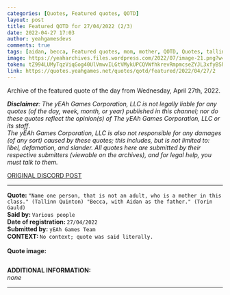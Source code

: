 ```yaml
---
categories: [Quotes, Featured quotes, QOTD]
layout: post
title: Featured QOTD for 27/04/2022 (2/3)
date: 2022-04-27 17:03
author: yeahgamesdevs
comments: true
tags: [aidan, becca, Featured quotes, mom, mother, QOTD, Quotes, tallinn, torin, wednesday]
image: https://yeaharchives.files.wordpress.com/2022/07/image-21.png?w=508
token: tZ994LUMyTqzViqGog40UlVmwvILGtVMykUPCQVWfhkrevRmpmcseZYJL3xfyBShajz7CUteb3VPu78xnoFQkgzVUTsP25cOJ43dAskAVjG8xFRpXv4yjCyLIiKwqN9K3Bn5ujucuOsG
link: https://quotes.yeahgames.net/quotes/qotd/featured/2022/04/27/2
---
```

<!-- wp:paragraph -->
<p>Archive of the featured quote of the day from Wednesday, April 27th, 2022. </p>
<!-- /wp:paragraph -->

<!-- wp:paragraph -->
<p><em><strong>Disclaimer</strong>: The yEAh Games Corporation, LLC is not legally liable for any quotes (of the day, week, month, or year) published in this channel; nor do these quotes reflect the opinion(s) of The yEAh Games Corporation, LLC or its staff</em>.<br><em>The yEAh Games Corporation, LLC is also not responsible for any damages (of any sort) caused by these quotes; this includes, but is not limited to: libel, defamation, and slander. All quotes here are submitted by their respective submitters (viewable on the archives), and for legal help, you must talk to them.</em><br><a href="https://cdn.discordapp.com/attachments/958100064079839303/964566123628609628/unknown.png"></a></p>
<!-- /wp:paragraph -->

<!-- wp:buttons {"layout":{"type":"flex","justifyContent":"left"}} -->
<div class="wp-block-buttons"><!-- wp:button {"textColor":"vivid-cyan-blue","align":"center","style":{"border":{"radius":"18px"}},"className":"is-style-fill"} -->
<div class="wp-block-button aligncenter is-style-fill"><a class="wp-block-button__link has-vivid-cyan-blue-color has-text-color wp-element-button" href="https://discord.com/channels/887052880782176266/958100064079839303/969043922871545877" style="border-radius:18px;">ORIGINAL DISCORD POST</a></div>
<!-- /wp:button --></div>
<!-- /wp:buttons -->

<!-- wp:separator {"align":"center","className":"is-style-wide"} -->
<hr class="wp-block-separator aligncenter has-alpha-channel-opacity is-style-wide" />
<!-- /wp:separator -->

<!-- wp:paragraph -->
<p><strong>Quote: </strong><code>"Name one person, that is not an adult, who is a mother in this class." (Tallinn Quinton) "Becca, with Aidan as the father." (Torin Gauld)</code><br><strong>Said by: </strong><code>Various people</code><br><strong>Date of registration: </strong><code>27/04/2022</code> <br><strong>Submitted by: </strong><code>yEAh Games Team</code><br><strong>CONTEXT: </strong><code>No context; quote was said literally.<br></code><br><strong>Quote image:</strong></p>
<!-- /wp:paragraph -->

<!-- wp:image {"id":771,"sizeSlug":"large","linkDestination":"none"} -->
<figure class="wp-block-image size-large"><img src="https://yeaharchives.files.wordpress.com/2022/07/image-21.png?w=508" alt="" class="wp-image-771" /></figure>
<!-- /wp:image -->

<!-- wp:paragraph -->
<p><strong>ADDITIONAL INFORMATION:</strong><br><em>none</em></p>
<!-- /wp:paragraph -->

<!-- wp:separator {"className":"is-style-wide"} -->
<hr class="wp-block-separator has-alpha-channel-opacity is-style-wide" />
<!-- /wp:separator -->
